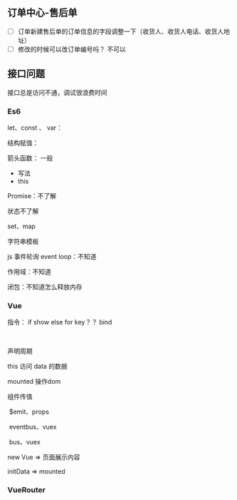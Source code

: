 ## 订单中心-售后单

- [ ] 订单新建售后单的订单信息的字段调整一下（收货人、收货人电话、收货人地址）
- [ ] 修改的时候可以改订单编号吗？  不可以

## 接口问题

接口总是访问不通，调试很浪费时间





### Es6

let、const 、 var： 

结构赋值：

箭头函数： 一般

- 写法
- this 

Promise：不了解

状态不了解

set、map

字符串模板



js 事件轮询  event loop：不知道

作用域：不知道

闭包：不知道怎么释放内存



### Vue

指令： if show else for key？？ bind 

​	

声明周期

this 访问 data 的数据

mounted 操作dom 





组件传值

​	$emit、props

​	eventbus、vuex

​	bus、vuex

new Vue => 页面展示内容

initData => mounted





### VueRouter





























